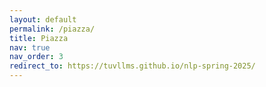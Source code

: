 ```yaml
---
layout: default
permalink: /piazza/
title: Piazza
nav: true
nav_order: 3
redirect_to: https://tuvllms.github.io/nlp-spring-2025/
---
```

